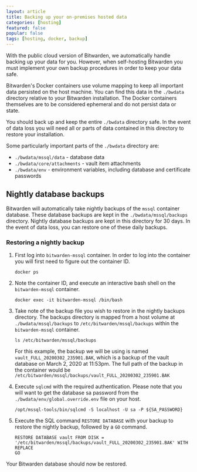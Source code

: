 ```yaml
---
layout: article
title: Backing up your on-premises hosted data
categories: [hosting]
featured: false
popular: false
tags: [hosting, docker, backup]
---
```


With the public cloud version of Bitwarden, we automatically handle backing up your data for you. However, when self-hosting Bitwarden you must implement your own backup procedures in order to keep your data safe.

Bitwarden's Docker containers use volume mapping to keep all important data persisted on the host machine. You can find this data in the `./bwdata` directory relative to your Bitwarden installation. The Docker containers themselves are to be considered ephemeral and do not persist data or state.

You should back up and keep the entire `./bwdata` directory safe. In the event of data loss you will need all or parts of data contained in this directory to restore your installation.

Some particularly important parts of the `./bwdata` directory are:

- `./bwdata/mssql/data` - database data
- `./bwdata/core/attachments` - vault item attachments
- `./bwdata/env` - environment variables, including database and certificate passwords

## Nightly database backups

Bitwarden will automatically take nightly backups of the `mssql` container database. These database backups are kept in the `./bwdata/mssql/backups` directory. Nightly database backups are kept in this directory for 30 days. In the event of data loss, you can restore one of these daily backups. 

### Restoring a nightly backup

1. First log into `bitwarden-mssql` container. In order to log into the container you will first need to figure out the container ID.

       docker ps

2. Note the container ID, and execute an interactive bash shell on the `bitwarden-mssql` container.

       docker exec -it bitwarden-mssql /bin/bash

3. Take note of the backup file you wish to restore in the nightly backups directory. The backups directory is mapped from a host volume at `./bwdata/mssql/backups` to `/etc/bitwarden/mssql/backups` within the `bitwarden-mssql` container.

       ls /etc/bitwarden/mssql/backups

    For this example, the backup we will be using is named `vault_FULL_20200302_235901.BAK`, which is a backup of the vault database on March 2, 2020 at 11:53pm. The full path of the backup in the container would be `/etc/bitwarden/mssql/backups/vault_FULL_20200302_235901.BAK`

4. Execute `sqlcmd` with the required authentication. Please note that you will want to get the database sa password from the `./bwdata/env/global.override.env` file on your host.

       /opt/mssql-tools/bin/sqlcmd -S localhost -U sa -P ${SA_PASSWORD}

5. Execute the SQL command `RESTORE DATABASE` with your backup to restore the nightly backup, followed by a `GO` command.

       RESTORE DATABASE vault FROM DISK = '/etc/bitwarden/mssql/backups/vault_FULL_20200302_235901.BAK' WITH REPLACE
       GO

Your Bitwarden database should now be restored.
